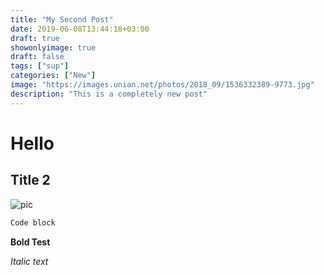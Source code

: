 ```yaml
---
title: "My Second Post"
date: 2019-06-08T13:44:18+03:00
draft: true
showonlyimage: true
draft: false
tags: ["sup"]
categories: ["New"]
image: "https://images.unian.net/photos/2018_09/1536332389-9773.jpg"
description: "This is a completely new post"
---
```


# Hello

## Title 2
![pic](https://images.unian.net/photos/2018_09/1536332389-9773.jpg)

```bash
Code block
```
**Bold Test**

*Italic text*
